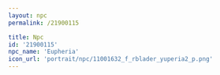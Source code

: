 ```yaml
---
layout: npc
permalink: /21900115

title: Npc
id: '21900115'
npc_name: 'Eupheria'
icon_url: 'portrait/npc/11001632_f_rblader_yuperia2_p.png'
---
```

